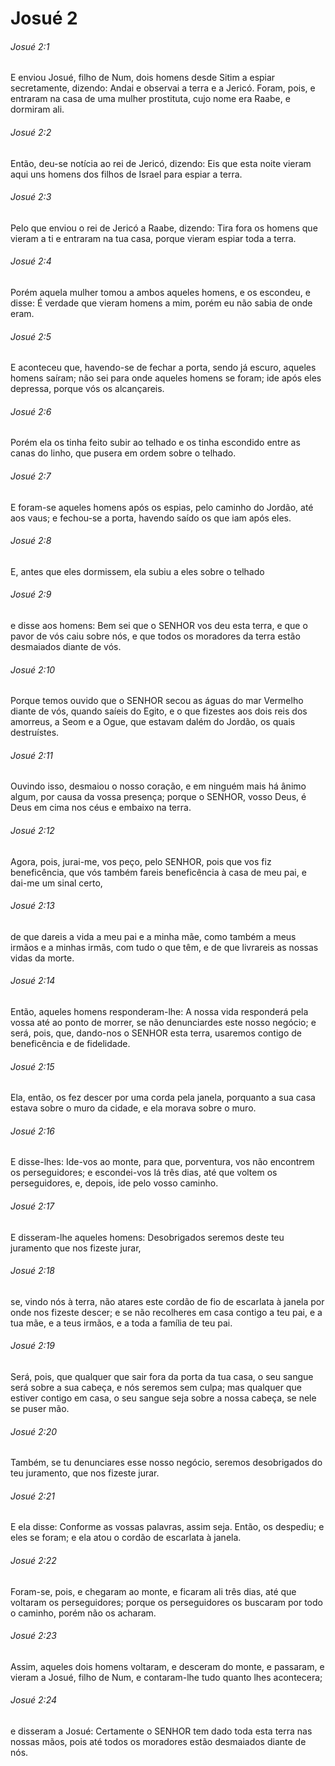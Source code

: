 # Josué 2

###### Josué 2:1

E enviou Josué, filho de Num, dois homens desde Sitim a espiar secretamente, dizendo: Andai e observai a terra e a Jericó. Foram, pois, e entraram na casa de uma mulher prostituta, cujo nome era Raabe, e dormiram ali.

###### Josué 2:2

Então, deu-se notícia ao rei de Jericó, dizendo: Eis que esta noite vieram aqui uns homens dos filhos de Israel para espiar a terra.

###### Josué 2:3

Pelo que enviou o rei de Jericó a Raabe, dizendo: Tira fora os homens que vieram a ti e entraram na tua casa, porque vieram espiar toda a terra.

###### Josué 2:4

Porém aquela mulher tomou a ambos aqueles homens, e os escondeu, e disse: É verdade que vieram homens a mim, porém eu não sabia de onde eram.

###### Josué 2:5

E aconteceu que, havendo-se de fechar a porta, sendo já escuro, aqueles homens saíram; não sei para onde aqueles homens se foram; ide após eles depressa, porque vós os alcançareis.

###### Josué 2:6

Porém ela os tinha feito subir ao telhado e os tinha escondido entre as canas do linho, que pusera em ordem sobre o telhado.

###### Josué 2:7

E foram-se aqueles homens após os espias, pelo caminho do Jordão, até aos vaus; e fechou-se a porta, havendo saído os que iam após eles.

###### Josué 2:8

E, antes que eles dormissem, ela subiu a eles sobre o telhado

###### Josué 2:9

e disse aos homens: Bem sei que o SENHOR vos deu esta terra, e que o pavor de vós caiu sobre nós, e que todos os moradores da terra estão desmaiados diante de vós.

###### Josué 2:10

Porque temos ouvido que o SENHOR secou as águas do mar Vermelho diante de vós, quando saíeis do Egito, e o que fizestes aos dois reis dos amorreus, a Seom e a Ogue, que estavam dalém do Jordão, os quais destruístes.

###### Josué 2:11

Ouvindo isso, desmaiou o nosso coração, e em ninguém mais há ânimo algum, por causa da vossa presença; porque o SENHOR, vosso Deus, é Deus em cima nos céus e embaixo na terra.

###### Josué 2:12

Agora, pois, jurai-me, vos peço, pelo SENHOR, pois que vos fiz beneficência, que vós também fareis beneficência à casa de meu pai, e dai-me um sinal certo,

###### Josué 2:13

de que dareis a vida a meu pai e a minha mãe, como também a meus irmãos e a minhas irmãs, com tudo o que têm, e de que livrareis as nossas vidas da morte.

###### Josué 2:14

Então, aqueles homens responderam-lhe: A nossa vida responderá pela vossa até ao ponto de morrer, se não denunciardes este nosso negócio; e será, pois, que, dando-nos o SENHOR esta terra, usaremos contigo de beneficência e de fidelidade.

###### Josué 2:15

Ela, então, os fez descer por uma corda pela janela, porquanto a sua casa estava sobre o muro da cidade, e ela morava sobre o muro.

###### Josué 2:16

E disse-lhes: Ide-vos ao monte, para que, porventura, vos não encontrem os perseguidores; e escondei-vos lá três dias, até que voltem os perseguidores, e, depois, ide pelo vosso caminho.

###### Josué 2:17

E disseram-lhe aqueles homens: Desobrigados seremos deste teu juramento que nos fizeste jurar,

###### Josué 2:18

se, vindo nós à terra, não atares este cordão de fio de escarlata à janela por onde nos fizeste descer; e se não recolheres em casa contigo a teu pai, e a tua mãe, e a teus irmãos, e a toda a família de teu pai.

###### Josué 2:19

Será, pois, que qualquer que sair fora da porta da tua casa, o seu sangue será sobre a sua cabeça, e nós seremos sem culpa; mas qualquer que estiver contigo em casa, o seu sangue seja sobre a nossa cabeça, se nele se puser mão.

###### Josué 2:20

Também, se tu denunciares esse nosso negócio, seremos desobrigados do teu juramento, que nos fizeste jurar.

###### Josué 2:21

E ela disse: Conforme as vossas palavras, assim seja. Então, os despediu; e eles se foram; e ela atou o cordão de escarlata à janela.

###### Josué 2:22

Foram-se, pois, e chegaram ao monte, e ficaram ali três dias, até que voltaram os perseguidores; porque os perseguidores os buscaram por todo o caminho, porém não os acharam.

###### Josué 2:23

Assim, aqueles dois homens voltaram, e desceram do monte, e passaram, e vieram a Josué, filho de Num, e contaram-lhe tudo quanto lhes acontecera;

###### Josué 2:24

e disseram a Josué: Certamente o SENHOR tem dado toda esta terra nas nossas mãos, pois até todos os moradores estão desmaiados diante de nós.

